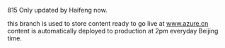 815
Only updated by Haifeng now.

this branch is used to store content ready to go live at www.azure.cn
content is automatically deployed to production at 2pm everyday Beijing time.